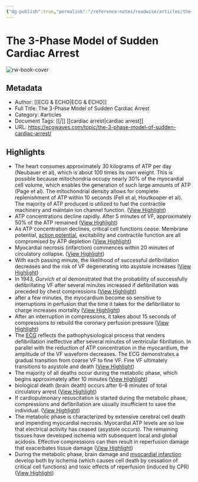 ```yaml
---
{"dg-publish":true,"permalink":"/reference-notes/readwise/articles/the-3-phase-model-of-sudden-cardiac-arrest/"}
---
```


# The 3-Phase Model of Sudden Cardiac Arrest

![rw-book-cover](https://ecgwaves.com/wp-content/uploads/2023/04/cardiac-arrest-defibrillation-shockable-rhythm-fibrillation-vf-ventricular-tachycardia-vt-1024x694.png)

## Metadata
- Author: [[ECG & ECHO\|ECG & ECHO]]
- Full Title: The 3-Phase Model of Sudden Cardiac Arrest
- Category: #articles
- Document Tags: [[*\|*]] [[cardiac arrest\|cardiac arrest]] 
- URL: https://ecgwaves.com/topic/the-3-phase-model-of-sudden-cardiac-arrest/

## Highlights
- The heart consumes approximately 30 kilograms of ATP per day (Neubauer et al), which is about 100 times its own weight. This is possible because mitochondria occupy nearly 30% of the myocardial cell volume, which enables the generation of such large amounts of ATP (Page et al). The mitochondrial density allows for complete replenishment of ATP within 10 seconds (Fell et al, Houtkooper et al). The majority of ATP produced is utilized to fuel the contractile machinery and maintain ion channel function. ([View Highlight](https://read.readwise.io/read/01h5hz7cq9dfbqc5pdp49epmen))
- ATP concentrations decline rapidly. After 5 minutes of VF, approximately 50% of the ATP remained ([View Highlight](https://read.readwise.io/read/01h5hz8p3dh8zpnv3dwvk2rpb1))
- As ATP concentration declines, critical cell functions cease. Membrane potential, [action potential](https://ecgwaves.com/topic/cardiac-electrophysiology-ecg-action-potential-automaticity-vector/), excitability and contractile function are all compromised by ATP depletion ([View Highlight](https://read.readwise.io/read/01h5hz9ndhkfvymhqp61zzyh47))
- Myocardial necrosis (infarction) commences within 20 minutes of circulatory collapse. ([View Highlight](https://read.readwise.io/read/01h5hz9tqqjzamr10yt3h7zq5b))
- With each passing minute, the likelihood of successful defibrillation decreases and the risk of VF degenerating into asystole increases ([View Highlight](https://read.readwise.io/read/01h5hzday941b2jtk85f6xg1zv))
- In 1943, *Gurvich et al* demonstrated that the probability of successfully defibrillating VF after several minutes increased if defibrillation was preceded by chest compressions ([View Highlight](https://read.readwise.io/read/01h5hzezpy795wmbft47pfwnss))
- after a few minutes, the myocardium become so sensitive to interruptions in perfusion that the time it takes for the defibrillator to charge increases mortality ([View Highlight](https://read.readwise.io/read/01h5hzqb2fhsg4jp1j7b8fmv68))
- After an interruption in compressions, it takes about 15 seconds of compressions to rebuild the coronary perfusion pressure ([View Highlight](https://read.readwise.io/read/01h5hzrf3fjbd2pq6hnh2b01pz))
- The [ECG](https://ecgwaves.com/topic/ecg-normal-p-wave-qrs-complex-st-segment-t-wave-j-point/) reflects the pathophysiological process that renders defibrillation ineffective after several minutes of ventricular fibrillation. In parallel with the reduction of ATP concentration in the myocardium, the amplitude of the VF waveform decreases. The ECG demonstrates a gradual transition from coarse VF to fine VF. Fine VF ultimately transitions to asystole and death ([View Highlight](https://read.readwise.io/read/01h5hzskzywybssamyt2khwwwk))
- The majority of all deaths occur during the metabolic phase, which begins approximately after 10 minutes ([View Highlight](https://read.readwise.io/read/01h5hzwbr9m535gh135h2ws3tx))
- biological death (brain death) occurs after 6–8 minutes of total circulatory arrest ([View Highlight](https://read.readwise.io/read/01h5hzx8f0gasnx2rzqxk7pw9a))
- If cardiopulmonary resuscitation is started during the metabolic phase, compressions and defibrillation are usually insufficient to save the individual. ([View Highlight](https://read.readwise.io/read/01h5j02syqh93vxhxpt8ccxcmw))
- The metabolic phase is characterized by extensive cerebral cell death and impending myocardial necrosis. Myocardial ATP levels are so low that electrical activity has ceased (asystole occurs). The remaining tissues have developed ischemia with subsequent local and global acidosis. Effective compressions can then result in reperfusion damage that exacerbates tissue damage ([View Highlight](https://read.readwise.io/read/01h5j03q51c807y3nk6z7anpn0))
- During the metabolic phase, brain damage and [myocardial infarction](https://ecgwaves.com/topic/acute-coronary-syndromes-acs-myocardial-infarction-ami/) develop both by ischemia (which causes cell death by cessation of critical cell functions) and toxic effects of reperfusion (induced by CPR) ([View Highlight](https://read.readwise.io/read/01h5j04h93fzd8erjcygm7fr9w))
